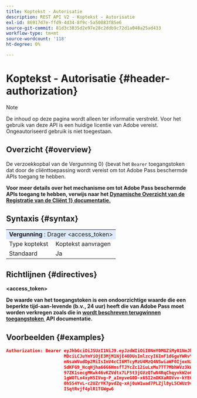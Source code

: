 ```yaml
---
title: Koptekst - Autorisatie
description: REST API V2 - Koptekst - Autorisatie
exl-id: 86917d7e-ffd9-4d34-8f9c-5a50083f85e6
source-git-commit: 81d3c3835d2e97e28c2ddb9c72d1a048a25ad433
workflow-type: tm+mt
source-wordcount: '118'
ht-degree: 0%

---
```



# Koptekst - Autorisatie {#header-authorization}

>[!NOTE]
>
> De inhoud op deze pagina wordt alleen ter informatie verstrekt. Voor het gebruik van deze API is een huidige licentie van Adobe vereist. Ongeautoriseerd gebruik is niet toegestaan.

## Overzicht {#overview}

De </b> verzoekkopbal van de Vergunning 0&rbrace; &lbrace;bevat het `Bearer` toegangstoken dat door de cliënttoepassing wordt vereist om tot Adobe Pass beschermde APIs toegang te hebben.<b>

Voor meer details over het mechanisme om tot Adobe Pass beschermde APIs toegang te hebben, verwijs naar het [&#x200B; Dynamische Overzicht van de Registratie van de Cliënt 1&rbrace; documentatie.](../../../rest-api-dcr/dynamic-client-registration-overview.md)

## Syntaxis {#syntax}

<table style="table-layout:auto">
   <tr>
      <td style="background-color: #DEEBFF;" colspan="2"><b> Vergunning </b>: Drager &lt;access_token&gt;</td>
   </tr>
   <tr>
      <td>Type koptekst</td>
      <td>Koptekst aanvragen</td>
   </tr>
   <tr>
      <td>Standaard</td>
      <td>Ja</td>
   </tr>
</table>

## Richtlijnen {#directives}

<b> &lt;access_token></b>

De waarde van het toegangstoken is een ondoorzichtige waarde die een beperkte tijd-aan-levende (b.v., 24 uur) heeft die van Adobe Pass moet worden verkregen zoals die in [&#x200B; wordt beschreven terugwinnen toegangstoken &#x200B;](../../../rest-api-dcr/apis/dynamic-client-registration-apis-retrieve-access-token.md) API documentatie.

## Voorbeelden {#examples}

```JSON
Authorization: Bearer eyJhbGciOiJSUzI1NiJ9.eyJzdWIiOiI0NmY0MGZiMy01NmJkLTQyYTktOTExYS02YmZmNmEyZmY0
                      MDciLCJuYmYiOjE3MjM1NjE4ODUsImlzcyI6ImF1dGguYWRvYmUuY29tIiwic2NvcGVzIjoiYXBpO
                      mNsaWVudDp2MiIsImV4cCI6MTcyMzU4MzQ4NSwiaWF0IjoxNzIzNTYxODg1fQ.aZUZqwN2fCqNXgX
                      SdKFG9_HcqHjha66G6HmsfTJYcZc12iuLxMu7TT7MbhWVz3kW1jRqgJv8PHhrFSBL5_dgJ1PRSuDg
                      97ZK1secgMKwk46vKZVdtx7LF5t3jGVzQTwN4RqChqyvkW2o67KxVk5xarwJtwB2fwhX_732CYDcv
                      1gWOTLx4xyH5IVvg-P_aImyveG0D-x65I2nOKXaROVvv-kYE6B9OQv_-JBGj72R_yS2AyJQC0R_im
                      0h5S4YvL-c2UZrYK7pvdZq-xAj0uW1wad7PLZjl8yL5CWUz9vzQk2Cmj8adsydjb0u0P3aFrJ0HE9
                      ISqtRvjf4plR1TGWgw6
```

